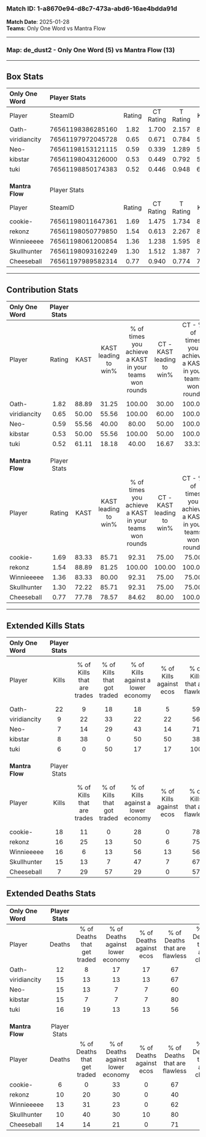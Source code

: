 ### Match ID: 1-a8670e94-d8c7-473a-abd6-16ae4bdda91d  
**Match Date**: 2025-01-28  
**Teams**: Only One Word vs Mantra Flow  

---  

### **Map**: de_dust2 - Only One Word (5) vs Mantra Flow (13)  
---  

## Box Stats  

| **Only One Word** | Player Stats      |        |           |          |       |       |       |         |        |      |     |
| :- | :- | :-: | :-: | :-: | :-: | :-: | :-: | :-: | :-: | :-: | :-: |
| Player            | SteamID           | Rating | CT Rating | T Rating | KAST  |  ADR  | Kills | Assists | Deaths | K/D  | HS% |
| Oath-             | 76561198386285160 |  1.82  |   1.700   |  2.157   | 88.89 | 119.4 |  22   |    4    |   12   | 1.83 | 50  |
| viridiancity      | 76561197972045728 |  0.65  |   0.671   |  0.784   | 50.00 | 61.4  |   9   |    7    |   15   | 0.60 | 33  |
| Neo-              | 76561198153121115 |  0.59  |   0.339   |  1.289   | 55.56 | 67.2  |   7   |    3    |   15   | 0.47 | 57  |
| kibstar           | 76561198043126000 |  0.53  |   0.449   |  0.792   | 50.00 | 47.1  |   8   |    3    |   15   | 0.53 | 25  |
| tuki              | 76561198850174383 |  0.52  |   0.446   |  0.948   | 61.11 | 58.1  |   6   |    3    |   16   | 0.38 | 50  |
|                   |                   |        |           |          |       |       |       |         |        |      |     |
|                   |                   |        |           |          |       |       |       |         |        |      |     |
|                   |                   |        |           |          |       |       |       |         |        |      |     |
| **Mantra Flow**   | Player Stats      |        |           |          |       |       |       |         |        |      |     |
| Player            | SteamID           | Rating | CT Rating | T Rating | KAST  |  ADR  | Kills | Assists | Deaths | K/D  | HS% |
| cookie-           | 76561198011647361 |  1.69  |   1.475   |  1.734   | 83.33 | 96.8  |  18   |    4    |   6    | 3.00 |  5  |
| rekonz            | 76561198050779850 |  1.54  |   0.613   |  2.267   | 88.89 | 100.4 |  16   |    7    |   10   | 1.60 | 68  |
| Winnieeeee        | 76561198061200854 |  1.36  |   1.238   |  1.595   | 83.33 | 89.6  |  16   |    3    |   13   | 1.23 | 75  |
| Skullhunter       | 76561198093162249 |  1.30  |   1.512   |  1.387   | 72.22 | 82.6  |  15   |    4    |   10   | 1.50 | 60  |
| Cheeseball        | 76561197989582314 |  0.77  |   0.940   |  0.774   | 77.78 | 52.3  |   7   |    9    |   14   | 0.50 | 57  |
---  

## Contribution Stats  

| **Only One Word** | Player Stats |       |                      |                                                        |                           |                                                             |                          |                                                            |
| :- | :-: | :-: | :-: | :-: | :-: | :-: | :-: | :-: |
| Player            |    Rating    | KAST  | KAST leading to win% | % of times you achieve a KAST in your teams won rounds | CT - KAST leading to win% | CT - % of times you achieve a KAST in your teams won rounds | T - KAST leading to win% | T - % of times you achieve a KAST in your teams won rounds |
| Oath-             |     1.82     | 88.89 |        31.25         |                         100.00                         |           30.00           |                           100.00                            |          33.33           |                           100.00                           |
| viridiancity      |     0.65     | 50.00 |        55.56         |                         100.00                         |           60.00           |                           100.00                            |          50.00           |                           100.00                           |
| Neo-              |     0.59     | 55.56 |        40.00         |                         80.00                          |           50.00           |                           100.00                            |          25.00           |                           50.00                            |
| kibstar           |     0.53     | 50.00 |        55.56         |                         100.00                         |           50.00           |                           100.00                            |          66.67           |                           100.00                           |
| tuki              |     0.52     | 61.11 |        18.18         |                         40.00                          |           16.67           |                            33.33                            |          20.00           |                           50.00                            |
|                   |              |       |                      |                                                        |                           |                                                             |                          |                                                            |
|                   |              |       |                      |                                                        |                           |                                                             |                          |                                                            |
|                   |              |       |                      |                                                        |                           |                                                             |                          |                                                            |
| **Mantra Flow**   | Player Stats |       |                      |                                                        |                           |                                                             |                          |                                                            |
| Player            |    Rating    | KAST  | KAST leading to win% | % of times you achieve a KAST in your teams won rounds | CT - KAST leading to win% | CT - % of times you achieve a KAST in your teams won rounds | T - KAST leading to win% | T - % of times you achieve a KAST in your teams won rounds |
| cookie-           |     1.69     | 83.33 |        85.71         |                         92.31                          |           75.00           |                            75.00                            |          90.00           |                           100.00                           |
| rekonz            |     1.54     | 88.89 |        81.25         |                         100.00                         |          100.00           |                           100.00                            |          75.00           |                           100.00                           |
| Winnieeeee        |     1.36     | 83.33 |        80.00         |                         92.31                          |           75.00           |                            75.00                            |          81.82           |                           100.00                           |
| Skullhunter       |     1.30     | 72.22 |        85.71         |                         92.31                          |           75.00           |                            75.00                            |          90.00           |                           100.00                           |
| Cheeseball        |     0.77     | 77.78 |        78.57         |                         84.62                          |           80.00           |                           100.00                            |          77.78           |                           77.78                            |
---  

## Extended Kills Stats  

| **Only One Word** | Player Stats |                            |                            |                                    |                         |                              |                                 |                                       |                    |           |
| :- | :-: | :-: | :-: | :-: | :-: | :-: | :-: | :-: | :-: | :-: |
| Player            |    Kills     | % of Kills that are trades | % of Kills that got traded | % of Kills against a lower economy | % of Kills against ecos | % of Kills that are flawless | % of Kills that are close duels | % of Kills that are assisted by flash | Pistol Round Kills | AWP Kills |
| Oath-             |      22      |             9              |             18             |                 18                 |            5            |              59              |                9                |                   5                   |         4          |     0     |
| viridiancity      |      9       |             22             |             33             |                 22                 |           22            |              56              |               11                |                   0                   |         1          |     0     |
| Neo-              |      7       |             14             |             29             |                 43                 |           14            |              71              |                0                |                   0                   |         1          |     0     |
| kibstar           |      8       |             38             |             0              |                 50                 |           50            |              38              |                0                |                   0                   |         0          |     0     |
| tuki              |      6       |             0              |             50             |                 17                 |           17            |             100              |                0                |                  17                   |         0          |     0     |
|                   |              |                            |                            |                                    |                         |                              |                                 |                                       |                    |           |
|                   |              |                            |                            |                                    |                         |                              |                                 |                                       |                    |           |
|                   |              |                            |                            |                                    |                         |                              |                                 |                                       |                    |           |
| **Mantra Flow**   | Player Stats |                            |                            |                                    |                         |                              |                                 |                                       |                    |           |
| Player            |    Kills     | % of Kills that are trades | % of Kills that got traded | % of Kills against a lower economy | % of Kills against ecos | % of Kills that are flawless | % of Kills that are close duels | % of Kills that are assisted by flash | Pistol Round Kills | AWP Kills |
| cookie-           |      18      |             11             |             0              |                 28                 |            0            |              78              |                0                |                   6                   |         1          |    10     |
| rekonz            |      16      |             25             |             13             |                 50                 |            6            |              75              |                0                |                   6                   |         2          |     0     |
| Winnieeeee        |      16      |             6              |             13             |                 56                 |           13            |              56              |               19                |                   6                   |         2          |     0     |
| Skullhunter       |      15      |             13             |             7              |                 47                 |            7            |              67              |                0                |                  20                   |         3          |     0     |
| Cheeseball        |      7       |             29             |             57             |                 29                 |            0            |              57              |               14                |                   0                   |         0          |     0     |
## Extended Deaths Stats  

| **Only One Word** | Player Stats |                             |                                   |                          |                               |                            |                           |               |
| :- | :-: | :-: | :-: | :-: | :-: | :-: | :-: | :-: |
| Player            |    Deaths    | % of Deaths that get traded | % of Deaths against lower economy | % of Deaths against ecos | % of Deaths that are flawless | % of Deaths that are close | % of Deaths while blinded | Deaths to AWP |
| Oath-             |      12      |              8              |                17                 |            17            |              67               |             0              |             0             |       2       |
| viridiancity      |      15      |             13              |                13                 |            13            |              67               |             13             |            20             |       4       |
| Neo-              |      15      |             13              |                 7                 |            7             |              60               |             7              |             0             |       2       |
| kibstar           |      15      |              7              |                 7                 |            7             |              80               |             0              |            13             |       2       |
| tuki              |      16      |             19              |                13                 |            13            |              56               |             6              |             6             |       0       |
|                   |              |                             |                                   |                          |                               |                            |                           |               |
|                   |              |                             |                                   |                          |                               |                            |                           |               |
|                   |              |                             |                                   |                          |                               |                            |                           |               |
| **Mantra Flow**   | Player Stats |                             |                                   |                          |                               |                            |                           |               |
| Player            |    Deaths    | % of Deaths that get traded | % of Deaths against lower economy | % of Deaths against ecos | % of Deaths that are flawless | % of Deaths that are close | % of Deaths while blinded | Deaths to AWP |
| cookie-           |      6       |              0              |                33                 |            0             |              67               |             17             |             0             |       0       |
| rekonz            |      10      |             20              |                30                 |            0             |              40               |             10             |             0             |       0       |
| Winnieeeee        |      13      |             31              |                23                 |            0             |              62               |             0              |             0             |       0       |
| Skullhunter       |      10      |             40              |                30                 |            10            |              80               |             0              |             0             |       0       |
| Cheeseball        |      14      |             14              |                21                 |            0             |              71               |             7              |            14             |       0       |
